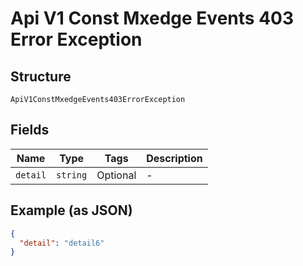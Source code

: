 
# Api V1 Const Mxedge Events 403 Error Exception

## Structure

`ApiV1ConstMxedgeEvents403ErrorException`

## Fields

| Name | Type | Tags | Description |
|  --- | --- | --- | --- |
| `detail` | `string` | Optional | - |

## Example (as JSON)

```json
{
  "detail": "detail6"
}
```

